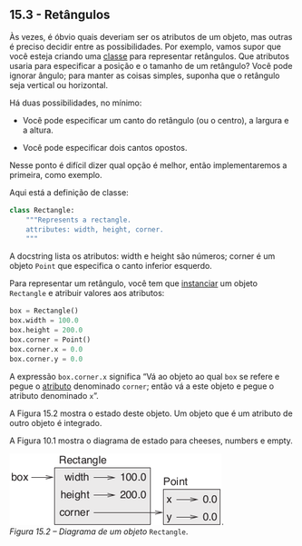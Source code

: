 ## 15.3 - Retângulos

Às vezes, é óbvio quais deveriam ser os atributos de um objeto, mas outras é preciso decidir entre as possibilidades. Por exemplo, vamos supor que você esteja criando uma [classe](08-glossario.md#classe) para representar retângulos. Que atributos usaria para especificar a posição e o tamanho de um retângulo? Você pode ignorar ângulo; para manter as coisas simples, suponha que o retângulo seja vertical ou horizontal.

Há duas possibilidades, no mínimo:

* Você pode especificar um canto do retângulo (ou o centro), a largura e a altura.

* Você pode especificar dois cantos opostos.

Nesse ponto é difícil dizer qual opção é melhor, então implementaremos a primeira, como exemplo.

Aqui está a definição de classe:

```python
class Rectangle:
    """Represents a rectangle.
    attributes: width, height, corner.
    """
```

A docstring lista os atributos: width e height são números; corner é um objeto `Point` que especifica o canto inferior esquerdo.

Para representar um retângulo, você tem que [instanciar](08-glossario.md#instanciar) um objeto `Rectangle` e atribuir valores aos atributos:

```python
box = Rectangle()
box.width = 100.0
box.height = 200.0
box.corner = Point()
box.corner.x = 0.0
box.corner.y = 0.0
```

A expressão `box.corner.x` significa “Vá ao objeto ao qual `box` se refere e pegue o [atributo](08-glossario.md#atributo) denominado `corner`; então vá a este objeto e pegue o atributo denominado `x`”.

A Figura 15.2 mostra o estado deste objeto. Um objeto que é um atributo de outro objeto é integrado.

A Figura 10.1 mostra o diagrama de estado para cheeses, numbers e empty.

![Figura 15.2 – Diagrama de um objeto Rectangle](/fig/tnkp_1502.png).
<br>_Figura 15.2 – Diagrama de um objeto_ `Rectangle`.

